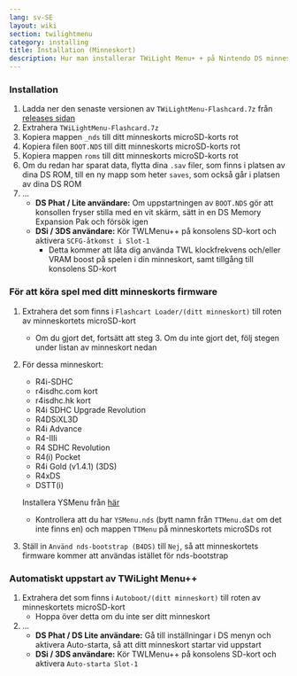 ```yaml
---
lang: sv-SE
layout: wiki
section: twilightmenu
category: installing
title: Installation (Minneskort)
description: Hur man installerar TWiLight Menu+ + på Nintendo DS minneskort
---
```


### Installation
1. Ladda ner den senaste versionen av `TWiLightMenu-Flashcard.7z` från [releases sidan](https://github.com/DS-Homebrew/TWiLightMenu/releases)
1. Extrahera `TWiLightMenu-Flashcard.7z`
1. Kopiera mappen `_nds` till ditt minneskorts microSD-korts rot
1. Kopiera filen `BOOT.NDS` till ditt minneskorts microSD-korts rot
1. Kopiera mappen `roms` till ditt minneskorts microSD-korts rot
1. Om du redan har sparat data, flytta dina `.sav` filer, som finns i platsen av dina DS ROM, till en ny mapp som heter `saves`, som också går i platsen av dina DS ROM
1. ...
   - **DS Phat / Lite användare:** Om uppstartningen av `BOOT.NDS` gör att konsollen fryser stilla med en vit skärm, sätt in en DS Memory Expansion Pak och försök igen
   - **DSi / 3DS användare:** Kör TWLMenu++ på konsolens SD-kort och aktivera `SCFG-åtkomst i Slot-1`
      - Detta kommer att låta dig använda TWL klockfrekvens och/eller VRAM boost på spelen i din minneskort, samt tillgång till konsolens SD-kort

### För att köra spel med ditt minneskorts firmware
1. Extrahera det som finns i `Flashcart Loader/(ditt minneskort)` till roten av minneskortets microSD-kort
   - Om du gjort det, fortsätt att steg 3. Om du inte gjort det, följ stegen under listan av minneskort nedan

1. För dessa minneskort:
   - R4i-SDHC
   - r4isdhc.com kort
   - r4isdhc.hk kort
   - R4i SDHC Upgrade Revolution
   - R4DSiXL3D
   - R4i Advance
   - R4-IIIi
   - R4 SDHC Revolution
   - R4(i) Pocket
   - R4i Gold (v1.4.1) (3DS)
   - R4xDS
   - DSTT(i)

   Installera YSMenu från [här](https://gbatemp.net/threads/retrogamefan-updates-releases.267243/)
      - Kontrollera att du har `YSMenu.nds` (bytt namn från `TTMenu.dat` om det inte finns en) och mappen `TTMenu` på minneskortets microSDs rot
1. Ställ in `Använd nds-bootstrap (B4DS)` till `Nej`, så att minneskortets firmware kommer att användas istället för nds-bootstrap

### Automatiskt uppstart av TWiLight Menu++
1. Extrahera det som finns i `Autoboot/(ditt minneskort)` till roten av minneskortets microSD-kort
   - Hoppa över detta om du inte ser ditt minneskort
1. ...
   - **DS Phat / DS Lite användare:** Gå till inställningar i DS menyn och aktivera Auto-starta, så att ditt minneskort startar vid uppstart
   - **DSi / 3DS användare:** Kör TWLMenu++ på konsolens SD-kort och aktivera `Auto-starta Slot-1`
